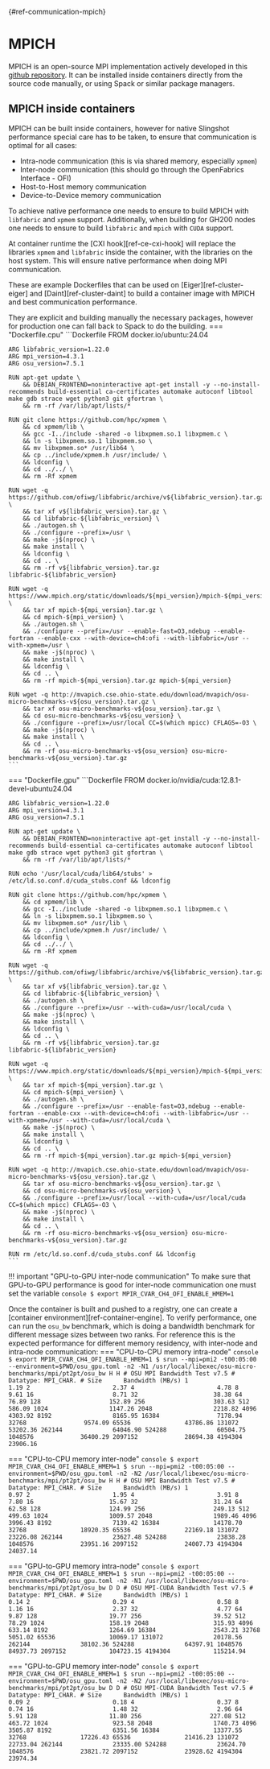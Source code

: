 [](){#ref-communication-mpich}
# MPICH

MPICH is an open-source MPI implementation actively developed in this [github repository](https://github.com/pmodels/mpich).
It can be installed inside containers directly from the source code manually, or using Spack or similar package managers.

## MPICH inside containers
MPICH can be built inside containers, however for native Slingshot performance special care has to be taken, to ensure that communication is optimal for all cases:

* Intra-node communication (this is via shared memory, especially `xpmem`)
* Inter-node communication (this should go through the OpenFabrics Interface - OFI)
* Host-to-Host memory communication
* Device-to-Device memory communication

To achieve native performance one needs to ensure to build MPICH with `libfabric` and `xpmem` support.
Additionally, when building for GH200 nodes one needs to ensure to build `libfabric` and `mpich` with `CUDA` support.

At container runtime the [CXI hook][ref-ce-cxi-hook] will replace the libraries `xpmem` and `libfabric` inside the container, with the libraries on the host system.
This will ensure native performance when doing MPI communication.

These are example Dockerfiles that can be used on [Eiger][ref-cluster-eiger] and [Daint][ref-cluster-daint] to build a container image with MPICH and best communication performance.

They are explicit and building manually the necessary packages, however for production one can fall back to Spack to do the building.
=== "Dockerfile.cpu"
    ```Dockerfile
    FROM docker.io/ubuntu:24.04

    ARG libfabric_version=1.22.0
    ARG mpi_version=4.3.1
    ARG osu_version=7.5.1

    RUN apt-get update \
        && DEBIAN_FRONTEND=noninteractive apt-get install -y --no-install-recommends build-essential ca-certificates automake autoconf libtool make gdb strace wget python3 git gfortran \
        && rm -rf /var/lib/apt/lists/*

    RUN git clone https://github.com/hpc/xpmem \
        && cd xpmem/lib \
        && gcc -I../include -shared -o libxpmem.so.1 libxpmem.c \
        && ln -s libxpmem.so.1 libxpmem.so \
        && mv libxpmem.so* /usr/lib64 \
        && cp ../include/xpmem.h /usr/include/ \
        && ldconfig \
        && cd ../../ \
        && rm -Rf xpmem

    RUN wget -q https://github.com/ofiwg/libfabric/archive/v${libfabric_version}.tar.gz \
        && tar xf v${libfabric_version}.tar.gz \
        && cd libfabric-${libfabric_version} \
        && ./autogen.sh \
        && ./configure --prefix=/usr \
        && make -j$(nproc) \
        && make install \
        && ldconfig \
        && cd .. \
        && rm -rf v${libfabric_version}.tar.gz libfabric-${libfabric_version}

    RUN wget -q https://www.mpich.org/static/downloads/${mpi_version}/mpich-${mpi_version}.tar.gz \
        && tar xf mpich-${mpi_version}.tar.gz \
        && cd mpich-${mpi_version} \
        && ./autogen.sh \
        && ./configure --prefix=/usr --enable-fast=O3,ndebug --enable-fortran --enable-cxx --with-device=ch4:ofi --with-libfabric=/usr --with-xpmem=/usr \
        && make -j$(nproc) \
        && make install \
        && ldconfig \
        && cd .. \
        && rm -rf mpich-${mpi_version}.tar.gz mpich-${mpi_version}

    RUN wget -q http://mvapich.cse.ohio-state.edu/download/mvapich/osu-micro-benchmarks-v${osu_version}.tar.gz \
        && tar xf osu-micro-benchmarks-v${osu_version}.tar.gz \
        && cd osu-micro-benchmarks-v${osu_version} \
        && ./configure --prefix=/usr/local CC=$(which mpicc) CFLAGS=-O3 \
        && make -j$(nproc) \
        && make install \
        && cd .. \
        && rm -rf osu-micro-benchmarks-v${osu_version} osu-micro-benchmarks-v${osu_version}.tar.gz
    ```

=== "Dockerfile.gpu"
    ```Dockerfile
    FROM docker.io/nvidia/cuda:12.8.1-devel-ubuntu24.04

    ARG libfabric_version=1.22.0
    ARG mpi_version=4.3.1
    ARG osu_version=7.5.1

    RUN apt-get update \
        && DEBIAN_FRONTEND=noninteractive apt-get install -y --no-install-recommends build-essential ca-certificates automake autoconf libtool make gdb strace wget python3 git gfortran \
        && rm -rf /var/lib/apt/lists/*

    RUN echo '/usr/local/cuda/lib64/stubs' > /etc/ld.so.conf.d/cuda_stubs.conf && ldconfig

    RUN git clone https://github.com/hpc/xpmem \
        && cd xpmem/lib \
        && gcc -I../include -shared -o libxpmem.so.1 libxpmem.c \
        && ln -s libxpmem.so.1 libxpmem.so \
        && mv libxpmem.so* /usr/lib \
        && cp ../include/xpmem.h /usr/include/ \
        && ldconfig \
        && cd ../../ \
        && rm -Rf xpmem

    RUN wget -q https://github.com/ofiwg/libfabric/archive/v${libfabric_version}.tar.gz \
        && tar xf v${libfabric_version}.tar.gz \
        && cd libfabric-${libfabric_version} \
        && ./autogen.sh \
        && ./configure --prefix=/usr --with-cuda=/usr/local/cuda \
        && make -j$(nproc) \
        && make install \
        && ldconfig \
        && cd .. \
        && rm -rf v${libfabric_version}.tar.gz libfabric-${libfabric_version}

    RUN wget -q https://www.mpich.org/static/downloads/${mpi_version}/mpich-${mpi_version}.tar.gz \
        && tar xf mpich-${mpi_version}.tar.gz \
        && cd mpich-${mpi_version} \
        && ./autogen.sh \
        && ./configure --prefix=/usr --enable-fast=O3,ndebug --enable-fortran --enable-cxx --with-device=ch4:ofi --with-libfabric=/usr --with-xpmem=/usr --with-cuda=/usr/local/cuda \
        && make -j$(nproc) \
        && make install \
        && ldconfig \
        && cd .. \
        && rm -rf mpich-${mpi_version}.tar.gz mpich-${mpi_version}

    RUN wget -q http://mvapich.cse.ohio-state.edu/download/mvapich/osu-micro-benchmarks-v${osu_version}.tar.gz \
        && tar xf osu-micro-benchmarks-v${osu_version}.tar.gz \
        && cd osu-micro-benchmarks-v${osu_version} \
        && ./configure --prefix=/usr/local --with-cuda=/usr/local/cuda CC=$(which mpicc) CFLAGS=-O3 \
        && make -j$(nproc) \
        && make install \
        && cd .. \
        && rm -rf osu-micro-benchmarks-v${osu_version} osu-micro-benchmarks-v${osu_version}.tar.gz

    RUN rm /etc/ld.so.conf.d/cuda_stubs.conf && ldconfig
    ```

!!! important "GPU-to-GPU inter-node communication"
    To make sure that GPU-to-GPU performance is good for inter-node communication one must set the variable
    ```console
    $ export MPIR_CVAR_CH4_OFI_ENABLE_HMEM=1
    ```

Once the container is built and pushed to a registry, one can create a [container environment][ref-container-engine].
To verify performance, one can run the `osu_bw` benchmark, which is doing a bandwidth benchmark for different message sizes between two ranks.
For reference this is the expected performance for different memory residency, with inter-node and intra-node communication:
=== "CPU-to-CPU memory intra-node"
    ```console
    $ export MPIR_CVAR_CH4_OFI_ENABLE_HMEM=1
    $ srun --mpi=pmi2 -t00:05:00 --environment=$PWD/osu_gpu.toml -n2 -N1 /usr/local/libexec/osu-micro-benchmarks/mpi/pt2pt/osu_bw H H
    # OSU MPI Bandwidth Test v7.5
    # Datatype: MPI_CHAR.
    # Size      Bandwidth (MB/s)
    1                       1.19
    2                       2.37
    4                       4.78
    8                       9.61
    16                      8.71
    32                     38.38
    64                     76.89
    128                   152.89
    256                   303.63
    512                   586.09
    1024                 1147.26
    2048                 2218.82
    4096                 4303.92
    8192                 8165.95
    16384                7178.94
    32768                9574.09
    65536               43786.86
    131072              53202.36
    262144              64046.90
    524288              60504.75
    1048576             36400.29
    2097152             28694.38
    4194304             23906.16
    ```

=== "CPU-to-CPU memory inter-node"
    ```console
    $ export MPIR_CVAR_CH4_OFI_ENABLE_HMEM=1
    $ srun --mpi=pmi2 -t00:05:00 --environment=$PWD/osu_gpu.toml -n2 -N2 /usr/local/libexec/osu-micro-benchmarks/mpi/pt2pt/osu_bw H H
    # OSU MPI Bandwidth Test v7.5
    # Datatype: MPI_CHAR.
    # Size      Bandwidth (MB/s)
    1                       0.97
    2                       1.95
    4                       3.91
    8                       7.80
    16                     15.67
    32                     31.24
    64                     62.58
    128                   124.99
    256                   249.13
    512                   499.63
    1024                 1009.57
    2048                 1989.46
    4096                 3996.43
    8192                 7139.42
    16384               14178.70
    32768               18920.35
    65536               22169.18
    131072              23226.08
    262144              23627.48
    524288              23838.28
    1048576             23951.16
    2097152             24007.73
    4194304             24037.14
    ```

=== "GPU-to-GPU memory intra-node"
    ```console
    $ export MPIR_CVAR_CH4_OFI_ENABLE_HMEM=1
    $ srun --mpi=pmi2 -t00:05:00 --environment=$PWD/osu_gpu.toml -n2 -N1 /usr/local/libexec/osu-micro-benchmarks/mpi/pt2pt/osu_bw D D
    # OSU MPI-CUDA Bandwidth Test v7.5
    # Datatype: MPI_CHAR.
    # Size      Bandwidth (MB/s)
    1                       0.14
    2                       0.29
    4                       0.58
    8                       1.16
    16                      2.37
    32                      4.77
    64                      9.87
    128                    19.77
    256                    39.52
    512                    78.29
    1024                  158.19
    2048                  315.93
    4096                  633.14
    8192                 1264.69
    16384                2543.21
    32768                5051.02
    65536               10069.17
    131072              20178.56
    262144              38102.36
    524288              64397.91
    1048576             84937.73
    2097152            104723.15
    4194304            115214.94
    ```

=== "GPU-to-GPU memory inter-node"
    ```console
    $ export MPIR_CVAR_CH4_OFI_ENABLE_HMEM=1
    $ srun --mpi=pmi2 -t00:05:00 --environment=$PWD/osu_gpu.toml -n2 -N2 /usr/local/libexec/osu-micro-benchmarks/mpi/pt2pt/osu_bw D D
    # OSU MPI-CUDA Bandwidth Test v7.5
    # Datatype: MPI_CHAR.
    # Size      Bandwidth (MB/s)
    1                       0.09
    2                       0.18
    4                       0.37
    8                       0.74
    16                      1.48
    32                      2.96
    64                      5.91
    128                    11.80
    256                   227.08
    512                   463.72
    1024                  923.58
    2048                 1740.73
    4096                 3505.87
    8192                 6351.56
    16384               13377.55
    32768               17226.43
    65536               21416.23
    131072              22733.04
    262144              23335.00
    524288              23624.70
    1048576             23821.72
    2097152             23928.62
    4194304             23974.34
    ```
